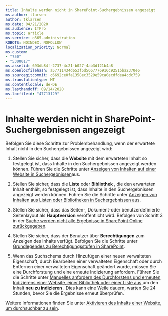 ```yaml
---
title: Inhalte werden nicht in SharePoint-Suchergebnissen angezeigt
ms.author: tlarsen
author: tklarsen
ms.date: 04/21/2020
ms.audience: ITPro
ms.topic: article
ms.service: o365-administration
ROBOTS: NOINDEX, NOFOLLOW
localization_priority: Normal
ms.custom:
- "750"
- "5300017"
ms.assetid: 693db84f-2737-4c21-b027-4ab3d121b4a8
ms.openlocfilehash: a57711434d653f5d5667776916c9251bba2370e6
ms.sourcegitcommit: c6692ce0fa1358ec3529e59ca0ecdfdea4cdc759
ms.translationtype: MT
ms.contentlocale: de-DE
ms.lasthandoff: 09/14/2020
ms.locfileid: "47713129"
---
```

# <a name="content-doesnt-appear-in-sharepoint-search-results"></a>Inhalte werden nicht in SharePoint-Suchergebnissen angezeigt

Befolgen Sie diese Schritte zur Problembehandlung, wenn der erwartete Inhalt nicht in den Suchergebnissen angezeigt wird:
  
1. Stellen Sie sicher, dass die **Website** mit dem erwarteten Inhalt so festgelegt ist, dass Inhalte in den Suchergebnissen angezeigt werden können. Führen Sie die Schritte unter [Anzeigen von Inhalten auf einer Website in Suchergebnissen](https://docs.microsoft.com/sharepoint/make-site-content-searchable#show-content-on-a-site-in-search-results)aus.

2. Stellen Sie sicher, dass die **Liste** oder **Bibliothek** , die den erwarteten Inhalt enthält, so festgelegt ist, dass Inhalte in den Suchergebnissen angezeigt werden können. Führen Sie die Schritte unter [Anzeigen von Inhalten aus Listen oder Bibliotheken in Suchergebnissen aus](https://docs.microsoft.com/sharepoint/make-site-content-searchable#show-content-from-lists-or-libraries-in-search-results).

3. Stellen Sie sicher, dass das Seiten-, Dokument-oder benutzerdefinierte Seitenlayout als **Hauptversion** veröffentlicht wird. Befolgen von Schritt 3 in der [Suche werden nicht alle Ergebnisse in SharePoint Online zurückgegeben](https://go.microsoft.com/fwlink/?linkid=874525).

4. Stellen Sie sicher, dass der Benutzer über **Berechtigungen** zum Anzeigen des Inhalts verfügt. Befolgen Sie die Schritte unter [Grundlegendes zu Berechtigungsstufen in SharePoint](https://docs.microsoft.com/sharepoint/understanding-permission-levels).
    
5. Wenn das Suchschema durch Hinzufügen einer neuen verwalteten Eigenschaft, durch Bearbeiten einer verwalteten Eigenschaft oder durch Entfernen einer verwalteten Eigenschaft geändert wurde, müssen Sie eine Durchforstung und eine erneute Indizierung anfordern. Führen Sie die Schritte unter [Manuelles anfordern des Durchforstens und erneuten Indizierens einer Website, einer Bibliothek oder einer Liste aus,](https://docs.microsoft.com/sharepoint/crawl-site-content)um den Inhalt **neu zu indizieren** . Dies kann eine Weile dauern, warten Sie 24 Stunden, bevor Sie die Ergebnisse erneut überprüfen.

Weitere Informationen finden Sie unter [Aktivieren des Inhalts einer Website, um durchsuchbar zu sein](https://docs.microsoft.com/sharepoint/make-site-content-searchable). 
  
